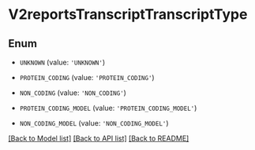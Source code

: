 # V2reportsTranscriptTranscriptType


## Enum

* `UNKNOWN` (value: `'UNKNOWN'`)

* `PROTEIN_CODING` (value: `'PROTEIN_CODING'`)

* `NON_CODING` (value: `'NON_CODING'`)

* `PROTEIN_CODING_MODEL` (value: `'PROTEIN_CODING_MODEL'`)

* `NON_CODING_MODEL` (value: `'NON_CODING_MODEL'`)

[[Back to Model list]](../README.md#documentation-for-models) [[Back to API list]](../README.md#documentation-for-api-endpoints) [[Back to README]](../README.md)


